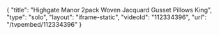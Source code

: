 {
    "title": "Highgate Manor 2pack Woven Jacquard Gusset Pillows  King",
    "type": "solo",
    "layout": "iframe-static",
    "videoId": "112334396",
    "url": "\/tvpembed\/112334396"
}